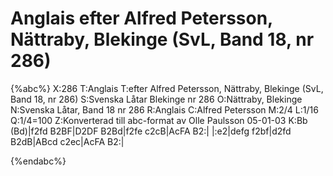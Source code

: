 # Anglais efter Alfred Petersson, Nättraby, Blekinge (SvL, Band 18, nr 286)

{%abc%}
X:286
T:Anglais
T:efter Alfred Petersson, Nättraby, Blekinge (SvL, Band 18, nr 286)
S:Svenska Låtar Blekinge nr 286
O:Nättraby, Blekinge
N:Svenska Låtar, Band 18 nr 286
R:Anglais
C:Alfred Petersson
M:2/4
L:1/16
Q:1/4=100
Z:Konverterad till abc-format av  Olle Paulsson 05-01-03
K:Bb
(Bd)|f2fd B2BF|D2DF B2Bd|f2fe c2cB|AcFA B2:|
|:e2|defg f2bf|d2fd B2dB|ABcd c2ec|AcFA B2:|

{%endabc%}

